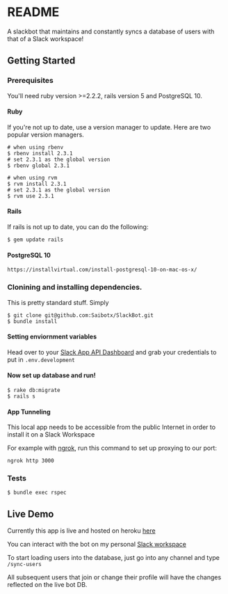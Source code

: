 # README

A slackbot that maintains and constantly syncs a database of users with that of a Slack workspace!

## Getting Started

### Prerequisites
You'll need ruby version >=2.2.2, rails version 5 and PostgreSQL 10.


#### Ruby
If you're not up to date, use a version manager to update. Here are two popular version managers.

```
# when using rbenv
$ rbenv install 2.3.1
# set 2.3.1 as the global version
$ rbenv global 2.3.1
```

```
# when using rvm
$ rvm install 2.3.1
# set 2.3.1 as the global version
$ rvm use 2.3.1
```

#### Rails
If rails is not up to date, you can do the following:

```
$ gem update rails
```

#### PostgreSQL 10
`https://installvirtual.com/install-postgresql-10-on-mac-os-x/`


### Clonining and installing dependencies.

This is pretty standard stuff. Simply
```
$ git clone git@github.com:Saibotx/SlackBot.git
$ bundle install
```

#### Setting enviornment variables
Head over to your [Slack App API Dashboard](https://api.slack.com/apps) and grab your credentials to put in `.env.development`

#### Now set up database and run!
```
$ rake db:migrate
$ rails s
```

#### App Tunneling
This local app needs to be accessible from the public Internet in order to install it on a Slack Workspace

For example with [ngrok](https://ngrok.com/), run this command to set up proxying to our port:

```
ngrok http 3000
```


### Tests
```
$ bundle exec rspec
```

## Live Demo

Currently this app is live and hosted on heroku [here](https://slack-users-challenge.herokuapp.com/)

You can interact with the bot on my personal [Slack workspace](https://tobygu.slack.com/)

To start loading users into the database, just go into any channel and type `/sync-users`

All subsequent users that join or change their profile will have the changes reflected on the live bot DB.
